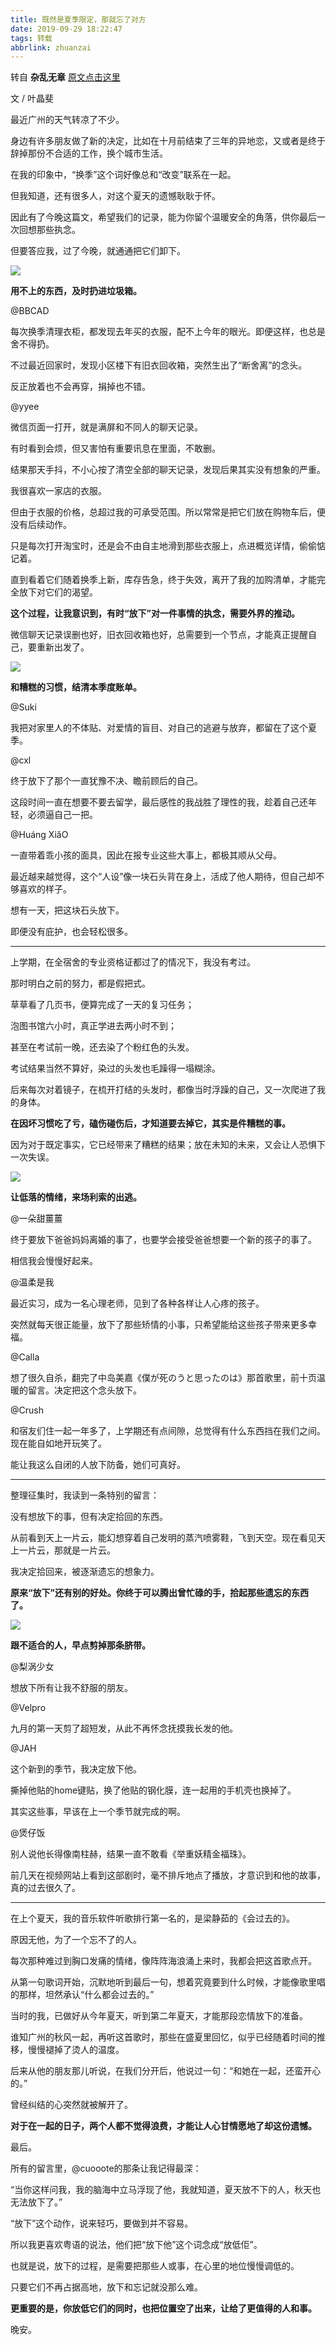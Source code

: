 ```yaml
---
title: 既然是夏季限定，那就忘了对方
date: 2019-09-29 18:22:47
tags: 转载
abbrlink: zhuanzai
---
```




转自 **杂乱无章**  [原文点击这里](https://www.toutiao.com/i6741633305671631364/?tt_from=mobile_qq&utm_campaign=client_share&timestamp=1569752508&app=news_article_social&utm_source=mobile_qq&utm_medium=toutiao_ios&req_id=20190929182148010011048216070246D4&group_id=6741633305671631364)

文 / 叶晶斐





最近广州的天气转凉了不少。



身边有许多朋友做了新的决定，比如在十月前结束了三年的异地恋，又或者是终于辞掉那份不合适的工作，换个城市生活。

在我的印象中，“换季”这个词好像总和“改变”联系在一起。



但我知道，还有很多人，对这个夏天的遗憾耿耿于怀。



因此有了今晚这篇文，希望我们的记录，能为你留个温暖安全的角落，供你最后一次回想那些执念。



但要答应我，过了今晚，就通通把它们卸下。

![](http://f7ionsy-1251389397.file.myqcloud.com/image/%E6%97%A2%E7%84%B6%E6%98%AF%E5%A4%8F%E5%AD%A3%E9%99%90%E5%AE%9A%EF%BC%8C%E9%82%A3%E5%B0%B1%E5%BF%98%E4%BA%86%E5%AF%B9%E6%96%B9/124113a5b42844c385eeadd3eb158f8f.jpg)

**用不上的东西，及时扔进垃圾箱。**



@BBCAD

每次换季清理衣柜，都发现去年买的衣服，配不上今年的眼光。即便这样，也总是舍不得扔。

不过最近回家时，发现小区楼下有旧衣回收箱，突然生出了“断舍离”的念头。

反正放着也不会再穿，捐掉也不错。

@yyee

微信页面一打开，就是满屏和不同人的聊天记录。

有时看到会烦，但又害怕有重要讯息在里面，不敢删。



结果那天手抖，不小心按了清空全部的聊天记录，发现后果其实没有想象的严重。

我很喜欢一家店的衣服。



但由于衣服的价格，总超过我的可承受范围。所以常常是把它们放在购物车后，便没有后续动作。



只是每次打开淘宝时，还是会不由自主地滑到那些衣服上，点进概览详情，偷偷惦记着。



直到看着它们随着换季上新，库存告急，终于失效，离开了我的加购清单，才能完全放下对它们的渴望。



**这个过程，让我意识到，有时“放下”对一件事情的执念，需要外界的推动。**

微信聊天记录误删也好，旧衣回收箱也好，总需要到一个节点，才能真正提醒自己，要重新出发了。

![](http://f7ionsy-1251389397.file.myqcloud.com/image/%E6%97%A2%E7%84%B6%E6%98%AF%E5%A4%8F%E5%AD%A3%E9%99%90%E5%AE%9A%EF%BC%8C%E9%82%A3%E5%B0%B1%E5%BF%98%E4%BA%86%E5%AF%B9%E6%96%B9/f957088716504faba70184059a8e69b4.jpg)

**和糟糕的习惯，结清本季度账单。**



@Suki

我把对家里人的不体贴、对爱情的盲目、对自己的逃避与放弃，都留在了这个夏季。



@cxl

终于放下了那个一直犹豫不决、瞻前顾后的自己。

这段时间一直在想要不要去留学，最后感性的我战胜了理性的我，趁着自己还年轻，必须逼自己一把。



@Huáng XiǎO

一直带着乖小孩的面具，因此在报专业这些大事上，都极其顺从父母。

最近越来越觉得，这个“人设”像一块石头背在身上，活成了他人期待，但自己却不够喜欢的样子。



想有一天，把这块石头放下。

即便没有庇护，也会轻松很多。



*****

上学期，在全宿舍的专业资格证都过了的情况下，我没有考过。

那时明白之前的努力，都是假把式。

草草看了几页书，便算完成了一天的复习任务；

泡图书馆六小时，真正学进去两小时不到；

甚至在考试前一晚，还去染了个粉红色的头发。

考试结果当然不算好，染过的头发也毛躁得一塌糊涂。

后来每次对着镜子，在梳开打结的头发时，都像当时浮躁的自己，又一次爬进了我的身体。

**在因坏习惯吃了亏，磕伤碰伤后，才知道要去掉它，其实是件糟糕的事。**

因为对于既定事实，它已经带来了糟糕的结果；放在未知的未来，又会让人恐惧下一次失误。

![](http://f7ionsy-1251389397.file.myqcloud.com/image/%E6%97%A2%E7%84%B6%E6%98%AF%E5%A4%8F%E5%AD%A3%E9%99%90%E5%AE%9A%EF%BC%8C%E9%82%A3%E5%B0%B1%E5%BF%98%E4%BA%86%E5%AF%B9%E6%96%B9/86759bb619e04a7bb090309a6debbb18.jpg)

**让低落的情绪，来场利索的出逃。**



@一朵甜薑薑

终于要放下爸爸妈妈离婚的事了，也要学会接受爸爸想要一个新的孩子的事了。

相信我会慢慢好起来。



@温柔是我

最近实习，成为一名心理老师，见到了各种各样让人心疼的孩子。

突然就每天很正能量，放下了那些矫情的小事，只希望能给这些孩子带来更多幸福。



@Calla

想了很久自杀，翻完了中岛美嘉《僕が死のうと思ったのは》那首歌里，前十页温暖的留言。决定把这个念头放下。



@Crush

和宿友们住一起一年多了，上学期还有点间隙，总觉得有什么东西挡在我们之间。现在能自如地开玩笑了。



能让我这么自闭的人放下防备，她们可真好。

*****

整理征集时，我读到一条特别的留言：

没有想放下的事，但有决定拾回的东西。

从前看到天上一片云，能幻想穿着自己发明的蒸汽喷雾鞋，飞到天空。现在看见天上一片云，那就是一片云。

我决定拾回来，被逐渐遗忘的想象力。

**原来“放下”还有别的好处。你终于可以腾出曾忙碌的手，拾起那些遗忘的东西了。**

![](http://f7ionsy-1251389397.file.myqcloud.com/image/%E6%97%A2%E7%84%B6%E6%98%AF%E5%A4%8F%E5%AD%A3%E9%99%90%E5%AE%9A%EF%BC%8C%E9%82%A3%E5%B0%B1%E5%BF%98%E4%BA%86%E5%AF%B9%E6%96%B9/aa552940df2140a0b9e4dcb5cf6328eb.jpg)

**跟不适合的人，早点剪掉那条脐带。**



@梨涡少女

想放下所有让我不舒服的朋友。



@Velpro

九月的第一天剪了超短发，从此不再怀念抚摸我长发的他。



@JAH

这个新到的季节，我决定放下他。

撕掉他贴的home键贴，换了他贴的钢化膜，连一起用的手机壳也换掉了。



其实这些事，早该在上一个季节就完成的啊。



@煲仔饭

别人说他长得像南柱赫，结果一直不敢看《举重妖精金福珠》。

前几天在视频网站上看到这部剧时，毫不排斥地点了播放，才意识到和他的故事，真的过去很久了。

*****

在上个夏天，我的音乐软件听歌排行第一名的，是梁静茹的《会过去的》。



原因无他，为了一个忘不了的人。



每次那种难过到胸口发痛的情绪，像阵阵海浪涌上来时，我都会把这首歌点开。



从第一句歌词开始，沉默地听到最后一句，想着究竟要到什么时候，才能像歌里唱的那样，坦然承认“什么都会过去的。”



当时的我，已做好从今年夏天，听到第二年夏天，才能那段恋情放下的准备。



谁知广州的秋风一起，再听这首歌时，那些在盛夏里回忆，似乎已经随着时间的推移，慢慢褪掉了烫人的温度。

后来从他的朋友那儿听说，在我们分开后，他说过一句：“和她在一起，还蛮开心的。”

曾经纠结的心突然就被解开了。



**对于在一起的日子，两个人都不觉得浪费，才能让人心甘情愿地了却这份遗憾。**

最后。

所有的留言里，@cuooote的那条让我记得最深：



“当你这样问我，我的脑海中立马浮现了他，我就知道，夏天放不下的人，秋天也无法放下了。”

“放下”这个动作，说来轻巧，要做到并不容易。

所以我更喜欢粤语的说法，他们把“放下他”这个词念成“放低佢”。

也就是说，放下的过程，是需要把那些人或事，在心里的地位慢慢调低的。

只要它们不再占据高地，放下和忘记就没那么难。



**更重要的是，你放低它们的同时，也把位置空了出来，让给了更值得的人和事。**

晚安。